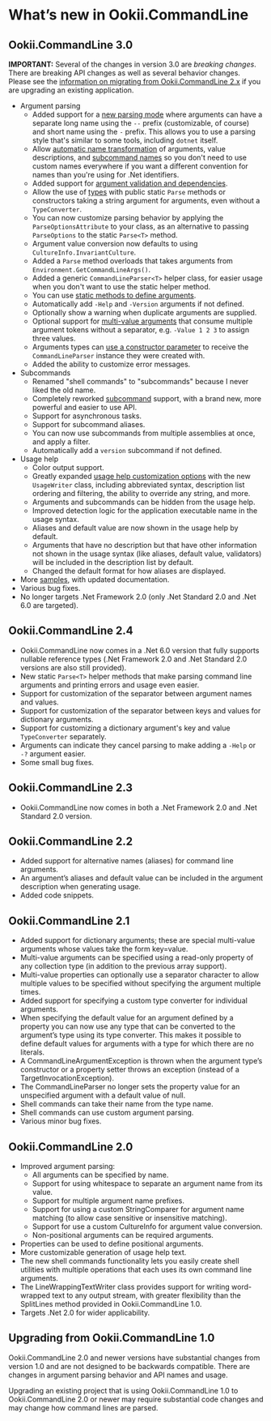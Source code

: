 # What’s new in Ookii.CommandLine

## Ookii.CommandLine 3.0

**IMPORTANT:** Several of the changes in version 3.0 are *breaking changes*. There are breaking
API changes as well as several behavior changes. Please see the [information on migrating
from Ookii.CommandLine 2.x](Migrating.md) if you are upgrading an existing application.

- Argument parsing
  - Added support for a [new parsing mode](Arguments.md#longshort-mode) where arguments can have a
    separate long name using the `--` prefix (customizable, of course) and short name using the `-`
    prefix. This allows you to use a parsing style that's similar to some tools, including `dotnet`
    itself.
  - Allow [automatic name transformation](DefiningArguments.md#name-transformation) of arguments,
    value descriptions, and [subcommand names](Subcommands.md#name-transformation) so you don't need
    to use custom names everywhere if you want a different convention for names than you're using
    for .Net identifiers.
  - Added support for [argument validation and dependencies](Validation.md).
  - Allow the use of [types](Arguments.md#argument-value-conversion) with public static `Parse`
    methods or constructors taking a string argument for arguments, even without a `TypeConverter`.
  - You can now customize parsing behavior by applying the `ParseOptionsAttribute` to your class, as
    an alternative to passing `ParseOptions` to the static `Parse<T>` method.
  - Argument value conversion now defaults to using `CultureInfo.InvariantCulture`.
  - Added a `Parse` method overloads that takes arguments from `Environment.GetCommandLineArgs()`.
  - Added a generic `CommandLineParser<T>` helper class, for easier usage when you don't want to use
    the static helper method.
  - You can use [static methods to define arguments](DefiningArguments.md#using-methods).
  - Automatically add `-Help` and `-Version` arguments if not defined.
  - Optionally show a warning when duplicate arguments are supplied.
  - Optional support for [multi-value arguments](Arguments.md#arguments-with-multiple-values) that
    consume multiple argument tokens without a separator, e.g. `-Value 1 2 3` to assign three
    values.
  - Arguments types can [use a constructor
    parameter](DefiningArguments.md#commandlineparser-injection) to receive the `CommandLineParser`
    instance they were created with.
  - Added the ability to customize error messages.
- Subcommands
  - Renamed "shell commands" to "subcommands" because I never liked the old name.
  - Completely reworked [subcommand](Subcommands.md) support, with a brand new, more powerful and
    easier to use API.
  - Support for asynchronous tasks.
  - Support for subcommand aliases.
  - You can now use subcommands from multiple assemblies at once, and apply a filter.
  - Automatically add a `version` subcommand if not defined.
- Usage help
  - Color output support.
  - Greatly expanded [usage help customization options](UsageHelp.md) with the new `UsageWriter`
    class, including abbreviated syntax, description list ordering and filtering, the ability to
    override any string, and more.
  - Arguments and subcommands can be hidden from the usage help.
  - Improved detection logic for the application executable name in the usage syntax.
  - Aliases and default value are now shown in the usage help by default.
  - Arguments that have no description but that have other information not shown in the usage syntax
    (like aliases, default value, validators) will be included in the description list by default.
  - Changed the default format for how aliases are displayed.
- More [samples](../src/Samples), with updated documentation.
- Various bug fixes.
- No longer targets .Net Framework 2.0 (only .Net Standard 2.0 and .Net 6.0 are targeted).

## Ookii.CommandLine 2.4

- Ookii.CommandLine now comes in a .Net 6.0 version that fully supports nullable reference types
  (.Net Framework 2.0 and .Net Standard 2.0 versions are also still provided).
- New static `Parse<T>` helper methods that make parsing command line arguments and printing errors
  and usage even easier.
- Support for customization of the separator between argument names and values.
- Support for customization of the separator between keys and values for dictionary arguments.
- Support for customizing a dictionary argument's key and value `TypeConverter` separately.
- Arguments can indicate they cancel parsing to make adding a `-Help` or `-?` argument easier.
- Some small bug fixes.

## Ookii.CommandLine 2.3

- Ookii.CommandLine now comes in both a .Net Framework 2.0 and .Net Standard 2.0 version.

## Ookii.CommandLine 2.2

- Added support for alternative names (aliases) for command line arguments.
- An argument’s aliases and default value can be included in the argument description when
  generating usage.
- Added code snippets.

## Ookii.CommandLine 2.1

- Added support for dictionary arguments; these are special multi-value arguments whose values take
  the form key=value.
- Multi-value arguments can be specified using a read-only property of any collection type (in
  addition to the previous array support).
- Multi-value properties can optionally use a separator character to allow multiple values to be
  specified without specifying the argument multiple times.
- Added support for specifying a custom type converter for individual arguments.
- When specifying the default value for an argument defined by a property you can now use any type
  that can be converted to the argument’s type using its type converter. This makes it possible to
  define default values for arguments with a type for which there are no literals.
- A CommandLineArgumentException is thrown when the argument type’s constructor or a property setter
  throws an exception (instead of a TargetInvocationException).
- The CommandLineParser no longer sets the property value for an unspecified argument with a default
  value of null.
- Shell commands can take their name from the type name.
- Shell commands can use custom argument parsing.
- Various minor bug fixes.

## Ookii.CommandLine 2.0

- Improved argument parsing:
  - All arguments can be specified by name.
  - Support for using whitespace to separate an argument name from its value.
  - Support for multiple argument name prefixes.
  - Support for using a custom StringComparer for argument name matching (to allow case sensitive or
    insensitive matching).
  - Support for use a custom CultureInfo for argument value conversion.
  - Non-positional arguments can be required arguments.
- Properties can be used to define positional arguments.
- More customizable generation of usage help text.
- The new shell commands functionality lets you easily create shell utilities with multiple
  operations that each uses its own command line arguments.
- The LineWrappingTextWriter class provides support for writing word-wrapped text to any output
  stream, with greater flexibility than the SplitLines method provided in Ookii.CommandLine 1.0.
- Targets .Net 2.0 for wider applicability.

## Upgrading from Ookii.CommandLine 1.0

Ookii.CommandLine 2.0 and newer versions have substantial changes from version 1.0 and are not
designed to be backwards compatible. There are changes in argument parsing behavior and API names
and usage.

Upgrading an existing project that is using Ookii.CommandLine 1.0 to Ookii.CommandLine 2.0 or newer
may require substantial code changes and may change how command lines are parsed.
